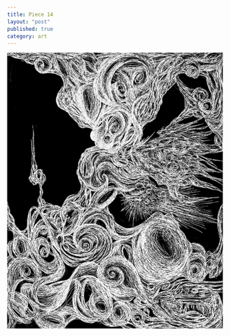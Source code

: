 ```yaml
---
title: Piece 14   
layout: "post"
published: true
category: art
---
```

![Piece 14](/assets/art/14.jpg)
